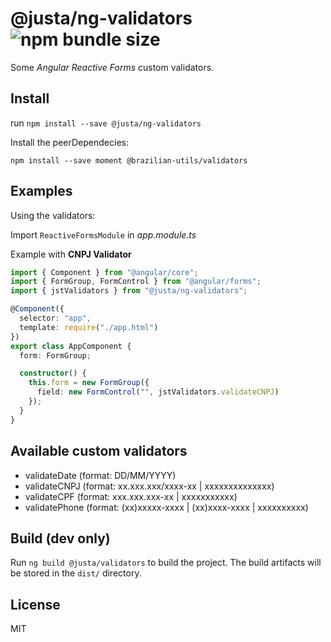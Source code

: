 # @justa/ng-validators ![npm bundle size](https://img.shields.io/bundlephobia/minzip/@justa/ng-validators.svg)

Some _Angular Reactive Forms_ custom validators.

## Install

run `npm install --save @justa/ng-validators`

Install the peerDependecies:

`npm install --save moment @brazilian-utils/validators`

## Examples

Using the validators:

Import `ReactiveFormsModule` in _app.module.ts_

Example with **CNPJ Validator**

```typescript
import { Component } from "@angular/core";
import { FormGroup, FormControl } from "@angular/forms";
import { jstValidators } from "@justa/ng-validators";

@Component({
  selector: "app",
  template: require("./app.html")
})
export class AppComponent {
  form: FormGroup;

  constructor() {
    this.form = new FormGroup({
      field: new FormControl("", jstValidators.validateCNPJ)
    });
  }
}
```

## Available custom validators

- validateDate (format: DD/MM/YYYY)
- validateCNPJ (format: xx.xxx.xxx/xxxx-xx | xxxxxxxxxxxxxx)
- validateCPF (format: xxx.xxx.xxx-xx | xxxxxxxxxxx)
- validatePhone (format: (xx)xxxxx-xxxx | (xx)xxxx-xxxx | xxxxxxxxxx)

## Build (dev only)

Run `ng build @justa/validators` to build the project. The build artifacts will be stored in the `dist/` directory.

## License

MIT
